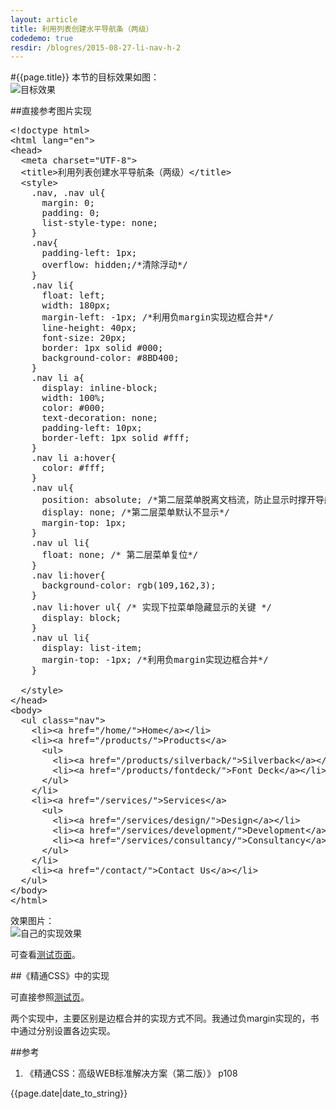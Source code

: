 ```yaml
---
layout: article
title: 利用列表创建水平导航条（两级）
codedemo: true
resdir: /blogres/2015-08-27-li-nav-h-2
---
```


#{{page.title}}
本节的目标效果如图：<br>
![目标效果]({{page.resdir}}/target.png)

##直接参考图片实现

<pre class="brush:html">
&lt;!doctype html>
&lt;html lang="en">
&lt;head>
  &lt;meta charset="UTF-8">
  &lt;title>利用列表创建水平导航条（两级）&lt;/title>
  &lt;style>
    .nav, .nav ul{
      margin: 0;
      padding: 0;
      list-style-type: none;
    }
    .nav{
      padding-left: 1px;
      overflow: hidden;/*清除浮动*/
    }
    .nav li{
      float: left;
      width: 180px;
      margin-left: -1px; /*利用负margin实现边框合并*/
      line-height: 40px;
      font-size: 20px;
      border: 1px solid #000;
      background-color: #8BD400;
    }
    .nav li a{
      display: inline-block;
      width: 100%;
      color: #000;
      text-decoration: none;
      padding-left: 10px;
      border-left: 1px solid #fff;
    }
    .nav li a:hover{
      color: #fff;
    }
    .nav ul{
      position: absolute; /*第二层菜单脱离文档流，防止显示时撑开导航条下方内容*/
      display: none; /*第二层菜单默认不显示*/
      margin-top: 1px;
    }
    .nav ul li{
      float: none; /* 第二层菜单复位*/
    }
    .nav li:hover{
      background-color: rgb(109,162,3);
    }
    .nav li:hover ul{ /* 实现下拉菜单隐藏显示的关键 */
      display: block;
    } 
    .nav ul li{
      display: list-item;
      margin-top: -1px; /*利用负margin实现边框合并*/
    }
    
  &lt;/style>
&lt;/head>
&lt;body>
  &lt;ul class="nav">
    &lt;li>&lt;a href="/home/">Home&lt;/a>&lt;/li>
    &lt;li>&lt;a href="/products/">Products&lt;/a>
      &lt;ul>
        &lt;li>&lt;a href="/products/silverback/">Silverback&lt;/a>&lt;/li>
        &lt;li>&lt;a href="/products/fontdeck/">Font Deck&lt;/a>&lt;/li>
      &lt;/ul>
    &lt;/li>
    &lt;li>&lt;a href="/services/">Services&lt;/a>
      &lt;ul>
        &lt;li>&lt;a href="/services/design/">Design&lt;/a>&lt;/li>
        &lt;li>&lt;a href="/services/development/">Development&lt;/a>&lt;/li>
        &lt;li>&lt;a href="/services/consultancy/">Consultancy&lt;/a>&lt;/li>
      &lt;/ul>
    &lt;/li>
    &lt;li>&lt;a href="/contact/">Contact Us&lt;/a>&lt;/li>
  &lt;/ul>
&lt;/body>
&lt;/html>
</pre>

效果图片：<br>
![自己的实现效果]({{page.resdir}}/li-nav-h-2.png)

可查看[测试页面]({{page.resdir}}/li-nav-h-2.html)。

##《精通CSS》中的实现

可直接参照[测试页]({{page.resdir}}/dropdowns.htm)。

两个实现中，主要区别是边框合并的实现方式不同。我通过负margin实现的，书中通过分别设置各边实现。

##参考

1. 《精通CSS：高级WEB标准解决方案（第二版）》 p108

{{page.date|date_to_string}}
